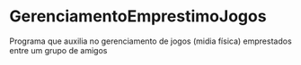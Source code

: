 # GerenciamentoEmprestimoJogos
Programa que auxilia no gerenciamento de jogos (midia física) emprestados entre um grupo de amigos
